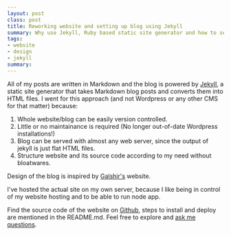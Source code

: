 ```yaml
---
layout: post
class: post
title: Reworking website and setting up blog using Jekyll
summary: Why use Jekyll, Ruby based static site generator and how to setup a blog using it. 
tags:
- website
- design
- jekyll
summary: 
---
```


All of my posts are written in Markdown and the blog is powered by [Jekyll](https://github.com/mojombo/jekyll), a static site generator that takes Markdown blog posts and converts them into HTML files. I went for this approach (and not Wordpress or any other CMS for that matter) because:

1.  Whole website/blog can be easily version controlled. 
2.  Little or no maintainance is required (No longer out-of-date Wordpress installations!)
3.  Blog can be served with almost any web server, since the output of jekyll is just flat HTML files. 
4.  Structure website and its source code according to my need without bloatwares.

Design of the blog is inspired by [Galshir's](https://galshir.com) website. 

I've hosted the actual site on my own server, because I like being in control of my website hosting and to be able to run node app. 

Find the source code of the website on [Github](https://github.com/varunest/varunest.com), steps to install and deploy are mentioned in the README.md.  Feel free to explore and [ask me questions](https://twitter.com/varunest).

